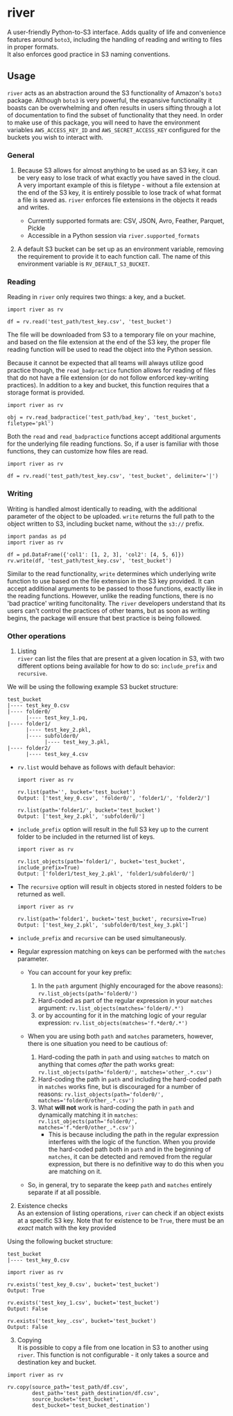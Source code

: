 # river
A user-friendly Python-to-S3 interface. Adds quality of life and convenience features around `boto3`, including the handling of reading and writing to files in proper formats.  
It also enforces good practice in S3 naming conventions.


## Usage
`river` acts as an abstraction around the S3 functionality of Amazon's `boto3` package.
Although `boto3` is very powerful, the expansive functionality it boasts can be overwhelming
and often results in users sifting through a lot of documentation to find the subset of
functionality that they need. In order to make use of this package, you will need to have
the environment variables `AWS_ACCESS_KEY_ID` and `AWS_SECRET_ACCESS_KEY` configured
for the buckets you wish to interact with.

### General
1. Because S3 allows for almost anything to be used as an S3 key, it can be very easy to
lose track of what exactly you have saved in the cloud. A very important example of this is
filetype - without a file extension at the end of the S3 key, it is entirely possible to
lose track of what format a file is saved as. `river` enforces file extensions in the objects
it reads and writes.
    * Currently supported formats are: CSV, JSON, Avro, Feather, Parquet, Pickle
    * Accessible in a Python session via `river.supported_formats`

2. A default S3 bucket can be set up as an environment variable, removing the requirement
to provide it to each function call. The name of this environment variable is `RV_DEFAULT_S3_BUCKET`.

### Reading
Reading in `river` only requires two things: a key, and a bucket.

```
import river as rv

df = rv.read('test_path/test_key.csv', 'test_bucket')
```

The file will be downloaded from S3 to a temporary file on your machine, and
based on the file extension at the end of the S3 key, the proper file reading
function will be used to read the object into the Python session.

Because it cannot be expected that all teams will always utilize good practice though,
the `read_badpractice` function allows for reading of files that do not have a file
extension (or do not follow enforced key-writing practices). In addition to a key
and bucket, this function requires that a storage format is provided.

```
import river as rv

obj = rv.read_badpractice('test_path/bad_key', 'test_bucket', filetype='pkl')
```

Both the `read` and `read_badpractice` functions accept additional arguments
for the underlying file reading functions. So, if a user is familiar with
those functions, they can customize how files are read.

```
import river as rv

df = rv.read('test_path/test_key.csv', 'test_bucket', delimiter='|')
```

### Writing
Writing is handled almost identically to reading, with the additional
parameter of the object to be uploaded. `write` returns the full path to
the object written to S3, including bucket name, without the `s3://` prefix.

```
import pandas as pd
import river as rv

df = pd.DataFrame({'col1': [1, 2, 3], 'col2': [4, 5, 6]})
rv.write(df, 'test_path/test_key.csv', 'test_bucket')
```

Similar to the read functionality, `write` determines which underlying write
function to use based on the file extension in the S3 key provided. It can
accept additional arguments to be passed to those functions, exactly like
in the reading functions. However, unlike the reading functions, there is
no 'bad practice' writing funcitonality. The `river` developers understand that
its users can't control the practices of other teams, but as soon as writing
begins, the package will ensure that best practice is being followed.

### Other operations
1. Listing<br>
`river` can list the files that are present at a given location in S3, with
two different options being available for how to do so: `include_prefix` and `recursive`.

 We will be using the following example S3 bucket structure:
```
test_bucket
|---- test_key_0.csv
|---- folder0/
      |---- test_key_1.pq,
|---- folder1/
      |---- test_key_2.pkl,
      |---- subfolder0/
            |---- test_key_3.pkl,
|---- folder2/
      |---- test_key_4.csv
```

  - `rv.list` would behave as follows with default behavior:
     ```
     import river as rv

     rv.list(path='', bucket='test_bucket')
     Output: ['test_key_0.csv', 'folder0/', 'folder1/', 'folder2/']

     rv.list(path='folder1/', bucket='test_bucket')
     Output: ['test_key_2.pkl', 'subfolder0/']
     ```

  - `include_prefix` option will result in the full S3 key up to the current folder
 to be included in the returned list of keys.
     ```
     import river as rv

     rv.list_objects(path='folder1/', bucket='test_bucket', include_prefix=True)
     Output: ['folder1/test_key_2.pkl', 'folder1/subfolder0/']
     ```

  - The `recursive` option will result in objects stored in nested folders to be returned as well.
    ```
    import river as rv

    rv.list(path='folder1', bucket='test_bucket', recursive=True)
    Output: ['test_key_2.pkl', 'subfolder0/test_key_3.pkl']
    ```

  - `include_prefix` and `recursive` can be used simultaneously.

  - Regular expression matching on keys can be performed with the `matches` parameter.
      - You can account for your key prefix:
          1. In the `path` argument (highly encouraged for the above reasons): `rv.list_objects(path='folder0/')`
          2. Hard-coded as part of the regular expression in your `matches` argument: `rv.list_objects(matches='folder0/.*')`
          3. or by accounting for it in the matching logic of your regular expression: `rv.list_objects(matches='f.*der0/.*')`

      - When you are using both `path` and `matches` parameters, however, there is one situation you need to be cautious of:
          1. Hard-coding the path in `path` and using `matches` to match on anything that comes _after_ the path works great: `rv.list_objects(path='folder0/', matches='other_.*.csv')`
          2. Hard-coding the path in `path` and including the hard-coded path in `matches` works fine, but is discouraged for a number of reasons: `rv.list_objects(path='folder0/', matches='folder0/other_.*.csv')`
          3. What **will not** work is hard-coding the path in `path` and dynamically matching it in `matches`: `rv.list_objects(path='folder0/', matches='f.*der0/other_.*.csv')`
              - This is because including the path in the regular expression interferes with the logic of the function. When you provide the hard-coded path both in `path` and in the beginning of `matches`, it can be detected and removed from the regular expression, but there is no definitive way to do this when you are matching on it.

      - So, in general, try to separate the keep `path` and `matches` entirely separate if at all possible.

2. Existence checks<br>
As an extension of listing operations, `river` can check if an object exists at
a specific S3 key. Note that for existence to be `True`, there must be an
_exact_ match with the key provided

Using the following bucket structure:
```
test_bucket
|---- test_key_0.csv
```
```
import river as rv

rv.exists('test_key_0.csv', bucket='test_bucket')
Output: True

rv.exists('test_key_1.csv', bucket='test_bucket')
Output: False

rv.exists('test_key_.csv', bucket='test_bucket')
Output: False
```

3. Copying<br>
It is possible to copy a file from one location in S3 to another using `river`.
This function is not configurable - it only takes a source and destination key and bucket.
```
import river as rv

rv.copy(source_path='test_path/df.csv',
        dest_path='test_path_destination/df.csv',
        source_bucket='test_bucket',
        dest_bucket='test_bucket_destination')
```

